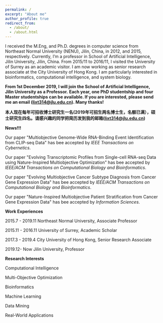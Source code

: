 ```yaml
---
permalink: /
excerpt: "About me"
author_profile: true
redirect_from: 
  - /about/
  - /about.html
---
```


I received the M.Eng, and Ph.D. degrees in computer science from Northeast Normal University (NENU), Jilin, China, in 2012, and 2015, respectively. Currently, I’m a professor in School of Artificial Intelligence, Jilin University, Jilin, China. From 2015/11 to 2016/11, I visited the University of Surrey as an academic visitor. I am now working as senior research associate at the City University of Hong Kong. I am particularly interested in bioinformatics, computational intelligence, and system biology. 



**From 1st December 2019, I will join the School of Artificial Intelligence, Jilin University as a Professor.**
**Each year, one PhD studentship and four Master studentships can be available. If you are interested, please send me an email (lixt314@jlu.edu.cn). Many thanks!**

**本人现在每年可招收博士研究生一名(2019年可招生两名博士生，名额已满），硕士研究生四名。请感兴趣的同学把简历发到我的邮箱(lixt314@jlu.edu.cn)**


**News!!!**

Our paper "Multiobjective Genome-Wide RNA-Binding Event Identification from CLIP-seq Data" has bee accepted by *IEEE Transactions on Cybernetics*.

Our paper "Evolving Transcriptomic Profiles from Single-cell RNA-seq Data using Nature-Inspired Multiobjective Optimization" has bee accepted by *IEEE/ACM Transactions on Computational Biology and Bioinformatics*.

Our paper "Evolving Multiobjective Cancer Subtype Diagnosis from Cancer Gene Expression Data" has bee accepted by *IEEE/ACM Transactions on Computational Biology and Bioinformatics*.

Our paper "Nature-Inspired Multiobjective Patient Stratification from Cancer Gene Expression Data" has bee accepted by *Information Sciences*.

**Work Experiences**

2015.7 - 2019.11 Northeast Normal University, Associate Professor

2015.11 - 2016.11 University of Surrey, Academic Scholar

2017.3 - 2019.4 City University of Hong Kong, Senior Research Associate

2019.12- Now     Jilin University, Professor

**Research Interests**

Computational Intelligence

Multi-Objective Optimization

Bioinformatics 

Machine Learning 

Data Mining

Real-World Applications

<script type="text/javascript" src="//rf.revolvermaps.com/0/0/8.js?i=5krueszsjxy&amp;m=2&amp;c=ff0000&amp;cr1=ffffff&amp;f=arial&amp;l=33" async="async"></script>
